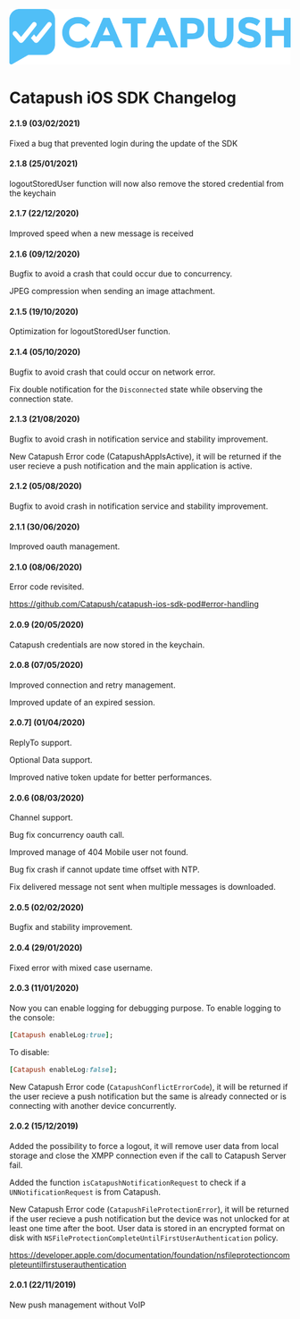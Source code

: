 ![Catapush Logo](https://github.com/Catapush/catapush-ios-sdk-pod/blob/master/images/catapush_logo.png)

# Catapush iOS SDK Changelog

#### 2.1.9 (03/02/2021)
Fixed a bug that prevented login during the update of the SDK

#### 2.1.8 (25/01/2021)
logoutStoredUser function will now also remove the stored credential from the keychain

#### 2.1.7 (22/12/2020)
Improved speed when a new message is received

#### 2.1.6 (09/12/2020)
Bugfix to avoid a crash that could occur due to concurrency.

JPEG compression when sending an image attachment.

#### 2.1.5 (19/10/2020)
Optimization for logoutStoredUser function.

#### 2.1.4 (05/10/2020)
Bugfix to avoid crash that could occur on network error.

Fix double notification for the ```Disconnected``` state while observing the connection state. 

#### 2.1.3 (21/08/2020)
Bugfix to avoid crash in notification service and stability improvement.

New Catapush Error code (CatapushAppIsActive), it will be returned if the user recieve a push notification and the main application is active.

#### 2.1.2 (05/08/2020)
Bugfix to avoid crash in notification service and stability improvement.

#### 2.1.1 (30/06/2020)
Improved oauth management.

#### 2.1.0 (08/06/2020)
Error code revisited.

https://github.com/Catapush/catapush-ios-sdk-pod#error-handling

#### 2.0.9 (20/05/2020)
Catapush credentials are now stored in the keychain.

#### 2.0.8 (07/05/2020)
Improved connection and retry management.

Improved update of an expired session.

#### 2.0.7] (01/04/2020)
ReplyTo support.

Optional Data support.

Improved native token update for better performances.

#### 2.0.6 (08/03/2020)
Channel support.

Bug fix concurrency oauth call.

Improved manage of 404 Mobile user not found.

Bug fix crash if cannot update time offset with NTP.

Fix delivered message not sent when multiple messages is downloaded.

#### 2.0.5 (02/02/2020)
Bugfix and stability improvement.

#### 2.0.4 (29/01/2020)
Fixed error with mixed case username.


#### 2.0.3 (11/01/2020)

Now you can enable logging for debugging purpose.
To enable logging to the console:
```ruby
[Catapush enableLog:true];
```

To disable:
```ruby
[Catapush enableLog:false];
```


New Catapush Error code (```CatapushConflictErrorCode```), it will be returned if the user recieve a push notification but the same is already connected or is connecting with another device concurrently.


#### 2.0.2 (15/12/2019)
Added the possibility to force a logout, it will remove user data from local storage and close the XMPP connection even if the call to Catapush Server fail.

Added the function ```isCatapushNotificationRequest``` to check if a ```UNNotificationRequest``` is from Catapush.

New Catapush Error code (```CatapushFileProtectionError```), it will be returned if the user recieve a push notification but the device was not unlocked for at least one time after the boot.
User data is stored in an encrypted format on disk with ```NSFileProtectionCompleteUntilFirstUserAuthentication``` policy.

https://developer.apple.com/documentation/foundation/nsfileprotectioncompleteuntilfirstuserauthentication

#### 2.0.1 (22/11/2019)
New push management without VoIP
